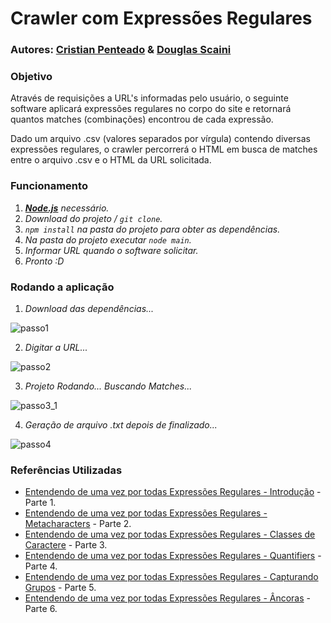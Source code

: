 # Crawler com Expressões Regulares

### Autores: **[Cristian Penteado](https://github.com/cristianpenteado)** & **[Douglas Scaini](https://github.com/douglasscaini)**

### Objetivo

Através de requisições a URL's informadas pelo usuário, o seguinte software aplicará expressões regulares no corpo do site e retornará quantos matches (combinações) encontrou de cada expressão.

Dado um arquivo .csv (valores separados por vírgula) contendo diversas expressões regulares, o crawler percorrerá o HTML em busca de matches entre o arquivo .csv e o HTML da URL solicitada.

### Funcionamento

1. _**[Node.js](https://nodejs.org/en/download/)** necessário._
2. _Download do projeto / `git clone`._
3. _`npm install` na pasta do projeto para obter as dependências._
4. _Na pasta do projeto executar `node main`._
5. _Informar URL quando o software solicitar._
6. _Pronto :D_

### Rodando a aplicação

1. _Download das dependências..._

![passo1](https://ap.imagensbrasil.org/images/2019/05/14/1correta.png)

2. _Digitar a URL..._

![passo2](https://ap.imagensbrasil.org/images/2019/05/14/2correta.png)

3. _Projeto Rodando... Buscando Matches..._

![passo3_1](https://ap.imagensbrasil.org/images/2019/05/14/3correta.png)

4. _Geração de arquivo .txt depois de finalizado..._

![passo4](https://ap.imagensbrasil.org/images/2019/05/15/a.png)

### Referências Utilizadas

-   [Entendendo de uma vez por todas Expressões Regulares - Introdução] - Parte 1.
-   [Entendendo de uma vez por todas Expressões Regulares - Metacharacters] - Parte 2.
-   [Entendendo de uma vez por todas Expressões Regulares - Classes de Caractere] - Parte 3.
-   [Entendendo de uma vez por todas Expressões Regulares - Quantifiers] - Parte 4.
-   [Entendendo de uma vez por todas Expressões Regulares - Capturando Grupos] - Parte 5.
-   [Entendendo de uma vez por todas Expressões Regulares - Âncoras] - Parte 6.

[entendendo de uma vez por todas expressões regulares - introdução]: https://medium.com/trainingcenter/entendendo-de-uma-vez-por-todas-express%C3%B5es-regulares-parte-1-introdu%C3%A7%C3%A3o-dfe63e289dc3
[entendendo de uma vez por todas expressões regulares - metacharacters]: https://medium.com/trainingcenter/entendendo-de-uma-vez-por-todas-express%C3%B5es-regulares-3538d42870f3
[entendendo de uma vez por todas expressões regulares - classes de caractere]: https://medium.com/trainingcenter/expressoes-regulares-parte-3-8fbd6b20a5f6
[entendendo de uma vez por todas expressões regulares - quantifiers]: https://medium.com/trainingcenter/expressoes-regulares-parte-4-92c41516e80c
[entendendo de uma vez por todas expressões regulares - capturando grupos]: https://medium.com/trainingcenter/entendendo-de-uma-vez-por-todas-express%C3%B5es-regulares-parte-5-5ffd39138f2
[entendendo de uma vez por todas expressões regulares - âncoras]: https://medium.com/trainingcenter/expressoes-regulares-parte-6-85804a357767
